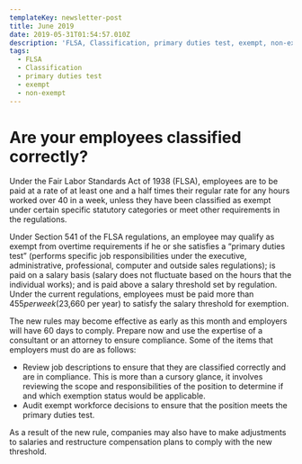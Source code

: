 ```yaml
---
templateKey: newsletter-post
title: June 2019
date: 2019-05-31T01:54:57.010Z
description: 'FLSA, Classification, primary duties test, exempt, non-exempt'
tags:
  - FLSA
  - Classification
  - primary duties test
  - exempt
  - non-exempt
---
```

# **Are your employees classified correctly?**

Under the Fair Labor Standards Act of 1938 (FLSA), employees are to be paid at a rate of at least one and a half times their regular rate for any hours worked over 40 in a week, unless they have been classified as exempt under certain specific statutory categories or meet other requirements in the regulations. 

Under Section 541 of the FLSA regulations, an employee may qualify as exempt from overtime requirements if he or she satisfies a “primary duties test” (performs specific job responsibilities under the executive, administrative, professional, computer and outside sales regulations); is paid on a salary basis (salary does not fluctuate based on the hours that the individual works); and is paid above a salary threshold set by regulation. Under the current regulations, employees must be paid more than $455 per week ($23,660 per year) to satisfy the salary threshold for exemption.

The new rules may become effective as early as this month and employers will have 60 days to comply.  Prepare now and use the expertise of a consultant or an attorney to ensure compliance.  Some of the items that employers must do are as follows:

* Review job descriptions to ensure that they are classified correctly and are in compliance.  This is more than a cursory glance, it involves reviewing the scope and responsibilities of the position to determine if and which exemption status would be applicable.
* Audit exempt workforce decisions to ensure that the position meets the primary duties test. 

As a result of the new rule, companies may also have to make adjustments to salaries and restructure compensation plans to comply with the new threshold.
